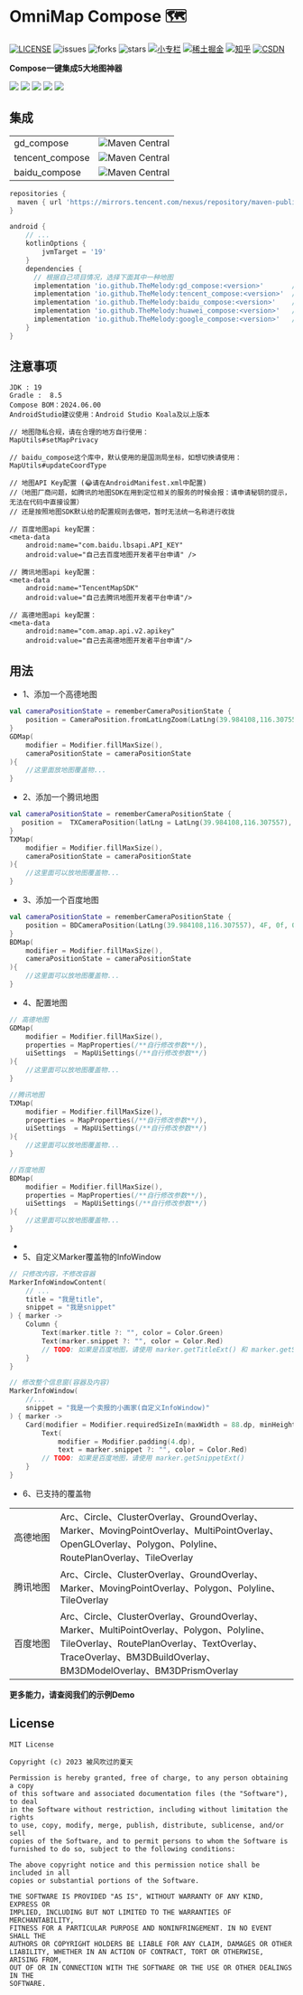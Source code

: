 OmniMap Compose 🗺
===============
<a href="https://github.com/TheMelody/OmniMap-Compose/blob/main/LICENSE"><img alt="LICENSE" src="https://img.shields.io/github/license/TheMelody/OmniMap-Compose"/></a>  <img alt="issues" src="https://img.shields.io/github/issues/TheMelody/OmniMap-Compose?color=important"/>  <img alt="forks" src="https://img.shields.io/github/forks/TheMelody/OmniMap-Compose?color=blueviolet"/>  <img alt="stars" src="https://img.shields.io/github/stars/TheMelody/OmniMap-Compose?color=success"/>  <a href="https://xiaozhuanlan.com/u/halifax" target="blank"><img alt="小专栏" src="https://img.shields.io/badge/%E5%B0%8F%E4%B8%93%E6%A0%8F-ff7055" ></a>  <a href="https://juejin.cn/user/8451824316670/posts" target="blank"><img alt="稀土掘金" src="https://img.shields.io/badge/%E7%A8%80%E5%9C%9F%E6%8E%98%E9%87%91-%231e80FF" ></a>  <a href="https://www.zhihu.com/people/fq_halifax" target="blank"><img src="https://img.shields.io/badge/%E7%9F%A5%E4%B9%8E-1772F6" alt="知乎"></a>  <a href="https://blog.csdn.net/logicsboy" target="blank"><img src="https://img.shields.io/badge/CSDN-FC5531" alt="CSDN"></a>

**Compose一键集成5大地图神器**

<a href="https://lbsyun.baidu.com/index.php?title=androidsdk"><img src="https://img.shields.io/badge/-%E7%99%BE%E5%BA%A6%E5%9C%B0%E5%9B%BE-4e6ef2"></a>    <a href="https://lbs.amap.com/api/android-sdk/summary/"><img src="https://img.shields.io/badge/-%E9%AB%98%E5%BE%B7%E5%9C%B0%E5%9B%BE-success"></a>    <a href="https://lbs.qq.com/mobile/androidMapSDK/developerGuide/androidSummary"><img src="https://img.shields.io/badge/-%E8%85%BE%E8%AE%AF%E5%9C%B0%E5%9B%BE-E91E1E"></a>    <a href="https://developer.huawei.com/consumer/cn/doc/development/HMSCore-Guides/android-sdk-brief-introduction-0000001061991343"><img src="https://img.shields.io/badge/-%E8%8A%B1%E7%93%A3%E5%9C%B0%E5%9B%BE-orange"></a>    <a href="https://developers.google.com/maps/documentation/android-sdk/start?hl=zh-cn"><img src="https://img.shields.io/badge/-Google%E5%9C%B0%E5%9B%BE-blue"></a>

集成
-------
<table>
 <tr>
  <td>gd_compose</td><td><img alt="Maven Central" src="https://img.shields.io/maven-central/v/io.github.TheMelody/gd_compose?versionPrefix=1.0.6"></td>
 </tr>
 <tr>
  <td>tencent_compose</td><td><img alt="Maven Central" src="https://img.shields.io/maven-central/v/io.github.TheMelody/tencent_compose?versionPrefix=1.0.6"></td>
 </tr>
 <tr>
  <td>baidu_compose</td><td><img alt="Maven Central" src="https://img.shields.io/maven-central/v/io.github.TheMelody/baidu_compose?versionPrefix=1.0.6"></td>
 </tr>
</table>

```groovy
repositories {
  maven { url 'https://mirrors.tencent.com/nexus/repository/maven-public/' }
}

android {
    // ...
    kotlinOptions {
        jvmTarget = '19'
    }
    dependencies {
      // 根据自己项目情况，选择下面其中一种地图
      implementation 'io.github.TheMelody:gd_compose:<version>'       // 高德地图
      implementation 'io.github.TheMelody:tencent_compose:<version>'  // 腾讯地图
      implementation 'io.github.TheMelody:baidu_compose:<version>'    // 百度地图
      implementation 'io.github.TheMelody:huawei_compose:<version>'   // 花瓣地图(Android 7.0+) → 华为这个大部分能力需要企业账号，无法开始
      implementation 'io.github.TheMelody:google_compose:<version>'   // Google地图 → 未开始
    }
}
```

注意事项
-------

```
JDK : 19
Gradle :  8.5
Compose BOM：2024.06.00
AndroidStudio建议使用：Android Studio Koala及以上版本

// 地图隐私合规，请在合理的地方自行使用：
MapUtils#setMapPrivacy

// baidu_compose这个库中，默认使用的是国测局坐标，如想切换请使用：
MapUtils#updateCoordType

// 地图API Key配置 (😂请在AndroidManifest.xml中配置)
//（地图厂商问题，如腾讯的地图SDK在用到定位相关的服务的时候会报：请申请秘钥的提示，无法在代码中直接设置）
// 还是按照地图SDK默认给的配置规则去做吧，暂时无法统一名称进行收拢

// 百度地图api key配置：
<meta-data
    android:name="com.baidu.lbsapi.API_KEY"
    android:value="自己去百度地图开发者平台申请" />

// 腾讯地图api key配置：
<meta-data
    android:name="TencentMapSDK"
    android:value="自己去腾讯地图开发者平台申请"/>

// 高德地图api key配置：
<meta-data
    android:name="com.amap.api.v2.apikey"
    android:value="自己去高德地图开发者平台申请"/>

```

用法
-------

- 1、添加一个高德地图

```kt
val cameraPositionState = rememberCameraPositionState {
    position = CameraPosition.fromLatLngZoom(LatLng(39.984108,116.307557), 10F)
}
GDMap(
    modifier = Modifier.fillMaxSize(),
    cameraPositionState = cameraPositionState
){
    //这里面放地图覆盖物...
}
```

- 2、添加一个腾讯地图

```kt
val cameraPositionState = rememberCameraPositionState {
   position =  TXCameraPosition(latLng = LatLng(39.984108,116.307557), zoom = 10F, tilt = 0F, bearing = 0F)
}
TXMap(
    modifier = Modifier.fillMaxSize(),
    cameraPositionState = cameraPositionState
){
    //这里面可以放地图覆盖物...
}
```

- 3、添加一个百度地图

```kt
val cameraPositionState = rememberCameraPositionState {
    position = BDCameraPosition(LatLng(39.984108,116.307557), 4F, 0f, 0f)
}
BDMap(
    modifier = Modifier.fillMaxSize(),
    cameraPositionState = cameraPositionState
){
    //这里面可以放地图覆盖物...
}
```

- 4、配置地图

```kt
// 高德地图
GDMap(
    modifier = Modifier.fillMaxSize(),
    properties = MapProperties(/**自行修改参数**/),
    uiSettings  = MapUiSettings(/**自行修改参数**/)
){
    //这里面可以放地图覆盖物...
}

//腾讯地图
TXMap(
    modifier = Modifier.fillMaxSize(),
    properties = MapProperties(/**自行修改参数**/),
    uiSettings  = MapUiSettings(/**自行修改参数**/)
){
    //这里面可以放地图覆盖物...
}

//百度地图
BDMap(
    modifier = Modifier.fillMaxSize(),
    properties = MapProperties(/**自行修改参数**/),
    uiSettings  = MapUiSettings(/**自行修改参数**/)
){
    //这里面可以放地图覆盖物...
}
```
- 
- 5、自定义Marker覆盖物的InfoWindow

```kt
// 只修改内容，不修改容器
MarkerInfoWindowContent(
    // ...
    title = "我是title",
    snippet = "我是snippet"
) { marker ->
    Column {
        Text(marker.title ?: "", color = Color.Green)
        Text(marker.snippet ?: "", color = Color.Red)
        // TODO: 如果是百度地图，请使用 marker.getTitleExt() 和 marker.getSnippetExt()
    }
}

// 修改整个信息窗(容器及内容)
MarkerInfoWindow(
    //...
    snippet = "我是一个卖报的小画家(自定义InfoWindow)"
) { marker ->
    Card(modifier = Modifier.requiredSizeIn(maxWidth = 88.dp, minHeight = 66.dp)) {
        Text(
            modifier = Modifier.padding(4.dp),
            text = marker.snippet ?: "", color = Color.Red)
        // TODO: 如果是百度地图，请使用 marker.getSnippetExt()
    }
}
```

- 6、已支持的覆盖物

<table>
 <tr>
  <td width="66px">高德地图</td> <td>Arc、Circle、ClusterOverlay、GroundOverlay、Marker、MovingPointOverlay、MultiPointOverlay、OpenGLOverlay、Polygon、Polyline、RoutePlanOverlay、TileOverlay</td>
 </tr>
 <tr>
  <td width="66px">腾讯地图</td> <td>Arc、Circle、ClusterOverlay、GroundOverlay、Marker、MovingPointOverlay、Polygon、Polyline、TileOverlay</td>
 </tr>
 <tr>
  <td width="66px">百度地图</td> <td>Arc、Circle、ClusterOverlay、GroundOverlay、Marker、MultiPointOverlay、Polygon、Polyline、TileOverlay、RoutePlanOverlay、TextOverlay、TraceOverlay、BM3DBuildOverlay、BM3DModelOverlay、BM3DPrismOverlay</td>
 </tr>
</table>

**更多能力，请查阅我们的示例Demo**

License
-------
```
MIT License

Copyright (c) 2023 被风吹过的夏天

Permission is hereby granted, free of charge, to any person obtaining a copy
of this software and associated documentation files (the "Software"), to deal
in the Software without restriction, including without limitation the rights
to use, copy, modify, merge, publish, distribute, sublicense, and/or sell
copies of the Software, and to permit persons to whom the Software is
furnished to do so, subject to the following conditions:

The above copyright notice and this permission notice shall be included in all
copies or substantial portions of the Software.

THE SOFTWARE IS PROVIDED "AS IS", WITHOUT WARRANTY OF ANY KIND, EXPRESS OR
IMPLIED, INCLUDING BUT NOT LIMITED TO THE WARRANTIES OF MERCHANTABILITY,
FITNESS FOR A PARTICULAR PURPOSE AND NONINFRINGEMENT. IN NO EVENT SHALL THE
AUTHORS OR COPYRIGHT HOLDERS BE LIABLE FOR ANY CLAIM, DAMAGES OR OTHER
LIABILITY, WHETHER IN AN ACTION OF CONTRACT, TORT OR OTHERWISE, ARISING FROM,
OUT OF OR IN CONNECTION WITH THE SOFTWARE OR THE USE OR OTHER DEALINGS IN THE
SOFTWARE.
```
